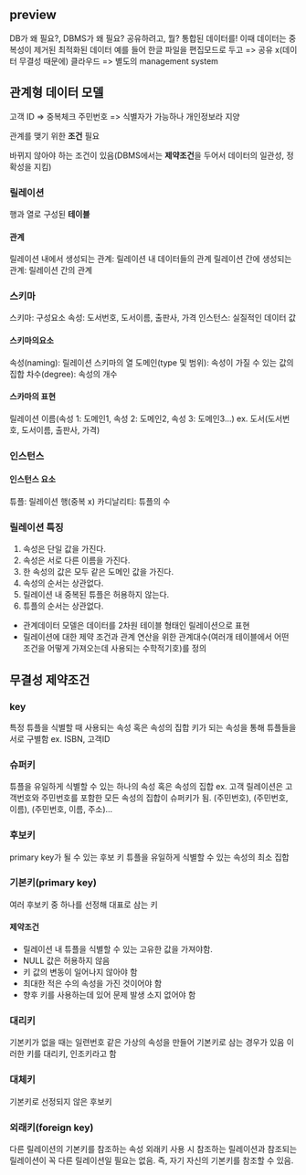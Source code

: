 
## preview
DB가 왜 필요?, DBMS가 왜 필요?
공유하려고, 뭘? 통합된 데이터를!
이때 데이터는 중복성이 제거된 최적화된 데이터
예를 들어 한글 파일을 편집모드로 두고 => 공유 x(데이터 무결성 때문에)
클라우드 => 별도의 management system

## 관계형 데이터 모델
고객 ID => 중복체크
주민번호 => 식별자가 가능하나 개인정보라 지양

관계를 맺기 위한 **조건** 필요

바뀌지 않아야 하는 조건이 있음(DBMS에서는 **제약조건**을 두어서 데이터의 일관성, 정확성을 지킴)

### 릴레이션
행과 열로 구성된 **테이블**

#### 관계
릴레이션 내에서 생성되는 관계: 릴레이션 내 데이터들의 관계
릴레이션 간에 생성되는 관계: 릴레이션 간의 관계

### 스키마
스키마: 구성요소
속성: 도서번호, 도서이름, 출판사, 가격
인스턴스: 실질적인 데이터 값

#### 스키마의요소
속성(naming): 릴레이션 스키마의 열
도메인(type 및 범위): 속성이 가질 수 있는 값의 집합
차수(degree): 속성의 개수

#### 스카마의 표현
릴레이션 이름(속성 1: 도메인1, 속성 2: 도메인2, 속성 3: 도메인3...)
ex. 도서(도서번호, 도서이름, 출판사, 가격)


### 인스턴스

#### 인스턴스 요소

튜플: 릴레이션 행(중복 x)
카디날리티: 튜플의 수

### 릴레이션 특징
1. 속성은 단일 값을 가진다.
2. 속성은 서로 다른 이름을 가진다.
3. 한 속성의 값은 모두 같은 도메인 값을 가진다.
4. 속성의 순서는 상관없다.
5. 릴레이션 내 중복된 튜플은 허용하지 않는다.
6. 튜플의 순서는 상관없다.

- 관계데이터 모델은 데이터를 2차원 테이블 형태인 릴레이션으로 표현
- 릴레이션에 대한 제약 조건과 관계 연산을 위한 관계대수(여러개 테이블에서 어떤 조건을 어떻게 가져오는데 사용되는 수학적기호)를 정의

## 무결성 제약조건
### key
특정 튜플을 식별할 때 사용되는 속성 혹은 속성의 집합
키가 되는 속성을 통해 튜플들을 서로 구별함
ex. ISBN, 고객ID

### 슈퍼키
튜플을 유일하게 식별할 수 있는 하나의 속성 혹은 속성의 집합
ex. 고객 릴레이션은 고객번호와 주민번호를 포함한 모든 속성의 집합이 슈퍼키가 됨.
(주민번호), (주민번호, 이름), (주민번호, 이름, 주소)...

### 후보키
primary key가 될 수 있는 후보 키
튜플을 유일하게 식별할 수 있는 속성의 최소 집합

### 기본키(primary key)
여러 후보키 중 하나를 선정해 대표로 삼는 키
#### 제약조건
- 릴레이션 내 튜플을 식별할 수 있는 고유한 값을 가져야함.
- NULL 값은 허용하지 않음
- 키 값의 변동이 일어나지 않아야 함
- 최대한 적은 수의 속성을 가진 것이어야 함
- 향후 키를 사용하는데 있어 문제 발생 소지 없어야 함

### 대리키
기본키가 없을 때는 일련번호 같은 가상의 속성을 만들어 기본키로 삼는 경우가 있음
이러한 키를 대리키, 인조키라고 함

### 대체키
기본키로 선정되지 않은 후보키

### 외래키(foreign key)
다른 릴레이션의 기본키를 참조하는 속성
외래키 사용 시 참조하는 릴레이션과 참조되는 릴레이션이 꼭 다른 릴레이션일 필요는 없음. 즉, 자기 자신의 기본키를 참조할 수 있음.

